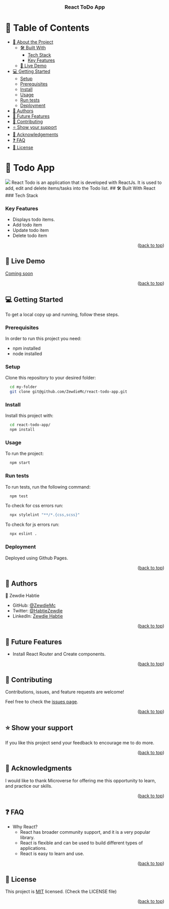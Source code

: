 <a name="readme-top"></a>

<div align="center">

  <h3><b>React ToDo App</b></h3>

</div>

<!-- TABLE OF CONTENTS -->

# 📗 Table of Contents

- [📖 About the Project](#about-project)
  - [🛠 Built With](#built-with)
    - [Tech Stack](#tech-stack)
    - [Key Features](#key-features)
  - [🚀 Live Demo](#live-demo)
- [💻 Getting Started](#getting-started)
  - [Setup](#setup)
  - [Prerequisites](#prerequisites)
  - [Install](#install)
  - [Usage](#usage)
  - [Run tests](#run-tests)
  - [Deployment](#triangular_flag_on_post-deployment)
- [👥 Authors](#authors)
- [🔭 Future Features](#future-features)
- [🤝 Contributing](#contributing)
- [⭐️ Show your support](#support)
- [🙏 Acknowledgements](#acknowledgements)
- [❓ FAQ](#faq)
- [📝 License](#license)

<!-- PROJECT DESCRIPTION -->

# 📖 Todo App<a name="about-project"></a>
<img src='./todo.gif'>
React Todo is an application that is developed with ReactJs. It is used to add, edit and delete items/tasks into the Todo list.
## 🛠 Built With <a name="built-with"></a>
React
### Tech Stack <a name="tech-stack"></a>


<!-- Features -->

### Key Features <a name="key-features"></a>

- Displays todo items.
- Add todo item
- Update todo item
- Delete todo item

<p align="right">(<a href="#readme-top">back to top</a>)</p>

<!-- LIVE DEMO -->

## 🚀 Live Demo <a name="live-demo"></a>
[Coming soon]()
<!-- Have a look at the [live demo ](https://zewdiemc.github.io/javascript-group-capstone/dist/) of the project. -->

<p align="right">(<a href="#readme-top">back to top</a>)</p>


<!-- GETTING STARTED -->

## 💻 Getting Started <a name="getting-started"></a>

To get a local copy up and running, follow these steps.
  
  
### Prerequisites

In order to run this project you need:
  - npm installed
  - node installed

### Setup

Clone this repository to your desired folder:
```sh
  cd my-folder
  git clone git@github.com/ZewdieMc/react-todo-app.git
```
### Install

Install this project with:
```sh
  cd react-todo-app/
  npm install
```

### Usage

To run the project:
```sh
  npm start
``` 

### Run tests

To run tests, run the following command:
  
  ```sh
    npm test
  ```

To check for css errors run:
```sh
  npx stylelint "**/*.{css,scss}"
```
To check for js errors run:
```sh
  npx eslint .
```

### Deployment

Deployed using Github Pages.

<p align="right">(<a href="#readme-top">back to top</a>)</p>

<!-- AUTHORS -->

## 👥 Authors <a name="authors"></a>

👤 Zewdie Habtie

- GitHub: [@ZewdieMc](https://github.com/ZewdieMc)
- Twitter: [@HabtieZewdie](https://twitter.com/HabtieZewdie)
- LinkedIn: [Zewdie Habtie](https://linkedin.com/in/zewdie-habtie-sisay-947153172)

<p align="right">(<a href="#readme-top">back to top</a>)</p>

<!-- FUTURE FEATURES -->

## 🔭 Future Features <a name="future-features"></a>

- Install React Router and Create components.


<p align="right">(<a href="#readme-top">back to top</a>)</p>

<!-- CONTRIBUTING -->

## 🤝 Contributing <a name="contributing"></a>

Contributions, issues, and feature requests are welcome!

Feel free to check the [issues page](https://github.com/ZewdieMc/react-todo-app/issues).

<p align="right">(<a href="#readme-top">back to top</a>)</p>

<!-- SUPPORT -->

## ⭐️ Show your support <a name="support"></a>

If you like this project send your feedback to encourage me to do more.

<p align="right">(<a href="#readme-top">back to top</a>)</p>

<!-- ACKNOWLEDGEMENTS -->

## 🙏 Acknowledgments <a name="acknowledgements"></a>

I would like to thank Microverse for offering me this opportunity to learn, and practice our skills.

<p align="right">(<a href="#readme-top">back to top</a>)</p>

<!-- FAQ (optional) -->

## ❓ FAQ <a name="faq"></a>

- Why React?
  - React has broader community support, and it is a very popular library.
  - React is flexible and can be used to build different types of applications.
  - React is easy to learn and use.

<p align="right">(<a href="#readme-top">back to top</a>)</p>

<!-- LICENSE -->

## 📝 License <a name="license"></a>

This project is [MIT](./LICENSE) licensed.
(Check the LICENSE file)

<p align="right">(<a href="#readme-top">back to top</a>)</p>
